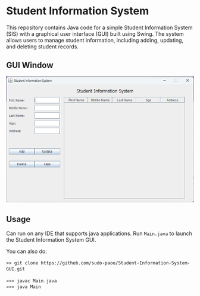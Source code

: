 # Student Information System

This repository contains Java code for a simple Student Information System (SIS) with a graphical user interface (GUI) built using Swing. The system allows users to manage student information, including adding, updating, and deleting student records.

## GUI Window
![gui window](https://github.com/sudo-paoo/Student-Information-System-GUI/blob/3280cac5c5267c01ecf204a5b9fc5bbf23686bcd/images/gui.png)

## Usage

Can run on any IDE that supports java applications.
Run `Main.java` to launch the Student Information System GUI.

You can also do: 
```
>> git clone https://github.com/sudo-paoo/Student-Information-System-GUI.git

>>> javac Main.java
>>> java Main
```
